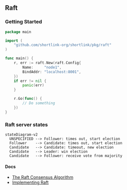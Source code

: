 ## Raft

### Getting Started

```go
package main

import (
	"github.com/shortlink-org/shortlink/pkg/raft"
)

func main() {
	r, err := raft.New(raft.Config{
		Name:     "node1",
		BindAddr: "localhost:8001",
	})
	if err != nil {
		panic(err)
	}

	r.Go(func() {
		// Do something
	})
}
```

### Raft server states

```mermaid
stateDiagram-v2
  UNSPECIFIED --> Follower: times out, start election
  Follower    --> Candidate: times out, start election
  Candidate   --> Candidate: timeout, new election
  Candidate   --> Leader: win election
  Candidate   --> Follower: receive vote from majority
```

#### Docs

+ [The Raft Consensus Algorithm](https://raft.github.io/)
+ [Implementing Raft](https://eli.thegreenplace.net/2020/implementing-raft-part-0-introduction/)

